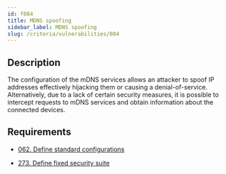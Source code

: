 ```yaml
---
id: f084
title: MDNS spoofing
sidebar_label: MDNS spoofing
slug: /criteria/vulnerabilities/084
---
```


## Description

The configuration of the mDNS services
allows an attacker to spoof IP addresses
effectively hijacking them
or causing a denial-of-service.
Alternatively,
due to a lack of certain security measures,
it is possible to intercept requests to mDNS services
and obtain information about the connected devices.

## Requirements

- [062. Define standard configurations](/criteria/requirements/architecture/062)

- [273. Define fixed security suite](/criteria/requirements/system/273)
